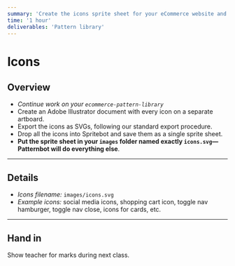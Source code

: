 ```yaml
---
summary: 'Create the icons sprite sheet for your eCommerce website and have it show up in the pattern library.'
time: '1 hour'
deliverables: 'Pattern library'
---
```


# Icons

## Overview

- *Continue work on your `ecommerce-pattern-library`*
- Create an Adobe Illustrator document with every icon on a separate artboard.
- Export the icons as SVGs, following our standard export procedure.
- Drop all the icons into Spritebot and save them as a single sprite sheet.
- **Put the sprite sheet in your `images` folder named exactly `icons.svg`—Patternbot will do everything else**.

---

## Details

- *Icons filename:* `images/icons.svg`
- *Example icons:* social media icons, shopping cart icon, toggle nav hamburger, toggle nav close, icons for cards, etc.

---

## Hand in

Show teacher for marks during next class.
